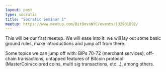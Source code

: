 ```yaml
---
layout: post
type: socratic
title: "Socratic Seminar 1"
meetup: https://www.meetup.com/BitDevsNYC/events/132031092/
---
```


This will be our first meetup. We will ease into it: we will lay out some basic
ground rules, make introductions and jump off from there.

Some topics we can jump off with: BIPs 70-72 (merchant services), off-chain
transactions, untapped features of Bitcoin protocol (MasterCoin/colored coins,
multi sig transactions, etc...), among others.
